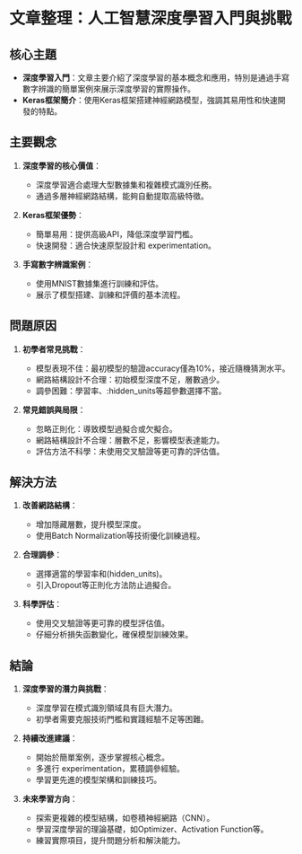 # 文章整理：人工智慧深度學習入門與挑戰

## 核心主題
- **深度學習入門**：文章主要介紹了深度學習的基本概念和應用，特別是通過手寫數字辨識的簡單案例來展示深度學習的實際操作。
- **Keras框架簡介**：使用Keras框架搭建神經網路模型，強調其易用性和快速開發的特點。

## 主要觀念
1. **深度學習的核心價值**：
   - 深度學習適合處理大型數據集和複雜模式識別任務。
   - 通過多層神經網路結構，能夠自動提取高級特徵。

2. **Keras框架優勢**：
   - 簡單易用：提供高級API，降低深度學習門檻。
   - 快速開發：適合快速原型設計和 experimentation。

3. **手寫數字辨識案例**：
   - 使用MNIST數據集進行訓練和評估。
   - 展示了模型搭建、訓練和評價的基本流程。

## 問題原因
1. **初學者常見挑戰**：
   - 模型表現不佳：最初模型的驗證accuracy僅為10%，接近隨機猜測水平。
   - 網路結構設計不合理：初始模型深度不足，層數過少。
   - 調參困難：學習率、:hidden_units等超參數選擇不當。

2. **常見錯誤與局限**：
   - 忽略正則化：導致模型過擬合或欠擬合。
   - 網路結構設計不合理：層數不足，影響模型表達能力。
   - 評估方法不科學：未使用交叉驗證等更可靠的評估值。

## 解決方法
1. **改善網路結構**：
   - 增加隱藏層數，提升模型深度。
   - 使用Batch Normalization等技術優化訓練過程。

2. **合理調參**：
   - 選擇適當的學習率和(hidden_units)。
   - 引入Dropout等正則化方法防止過擬合。

3. **科學評估**：
   - 使用交叉驗證等更可靠的模型評估值。
   - 仔細分析損失函數變化，確保模型訓練效果。

## 結論
1. **深度學習的潛力與挑戰**：
   - 深度學習在模式識別領域具有巨大潛力。
   - 初學者需要克服技術門檻和實踐經驗不足等困難。

2. **持續改進建議**：
   - 開始於簡單案例，逐步掌握核心概念。
   - 多進行 experimentation，累積調參經驗。
   - 學習更先進的模型架構和訓練技巧。

3. **未來學習方向**：
   - 探索更複雜的模型結構，如卷積神經網路（CNN）。
   - 學習深度學習的理論基礎，如Optimizer、Activation Function等。
   - 練習實際項目，提升問題分析和解決能力。